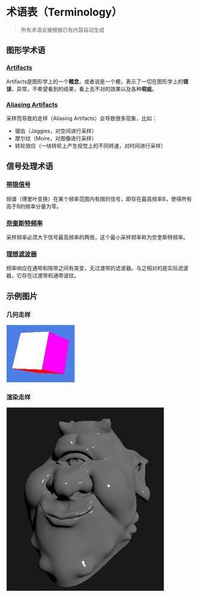 # 术语表（Terminology）
> 所有术语会被根据已有内容自动生成
## 图形学术语

### [Artifacts](#artifacts)
Artifacts是图形学上的一个**概念**，或者说是一个梗，表示了一切在图形学上的**错误**，异常，不希望看到的结果，看上去不对的效果以及各种**瑕疵**。

### [Aliasing Artifacts](#aliasing-artifacts)
采样而导致的走样（Aliasing Artifacts）会导致很多现象，比如：
- 锯齿（Jaggies，对空间进行采样）
- 摩尔纹（Moire，对图像进行采样）
- 转轮效应（一块转轮上产生视觉上的不同转速，对时间进行采样）

## 信号处理术语

### [带限信号](#带限信号)
频谱（傅里叶变换）在某个频率范围内有限的信号，即存在最高频率B，使得所有高于B的频率分量为零。

### [奈奎斯特频率](#奈奎斯特频率)
采样频率必须大于信号最高频率的两倍，这个最小采样频率称为奈奎斯特频率。

### [理想滤波器](#理想滤波器)
频率响应在通带和阻带之间有突变，无过渡带的滤波器。与之相对的是实际滤波器，它存在过渡带和通带波纹。

## 示例图片
### 几何走样
![alt text](../../docs/images/image.png)

### 渲染走样
![alt text](../../docs/images/image-1.png)